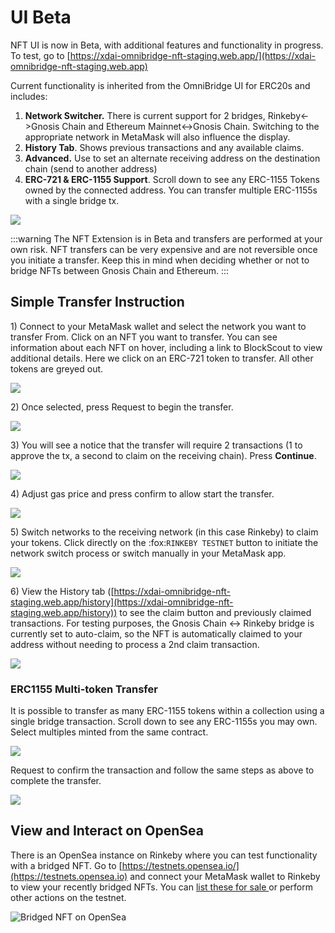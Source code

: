 # UI Beta

NFT UI is now in Beta, with additional features and functionality in progress. To test, go to [https://xdai-omnibridge-nft-staging.web.app/](https://xdai-omnibridge-nft-staging.web.app)

Current functionality is inherited from the OmniBridge UI for ERC20s and includes:

1. **Network Switcher.** There is current support for 2 bridges, Rinkeby<->Gnosis Chain and Ethereum Mainnet<->Gnosis Chain. Switching to the appropriate network in MetaMask will also influence the display.
2. **History Tab**. Shows previous transactions and any available claims.
3. **Advanced.** Use to set an alternate receiving address on the destination chain (send to another address)
4. **ERC-721 & ERC-1155 Support**. Scroll down to see any ERC-1155 Tokens owned by the connected address. You can transfer multiple ERC-1155s with a single bridge tx.

![](/img/bridges/nft-bridge-1.png)

:::warning
The NFT Extension is in Beta and transfers are performed at your own risk. NFT transfers can be very expensive and are not reversible once you initiate a transfer. Keep this in mind when deciding whether or not to bridge NFTs between Gnosis Chain and Ethereum.
:::

## Simple Transfer Instruction

1\) Connect to your MetaMask wallet and select the network you want to transfer From. Click on an NFT you want to transfer. You can see information about each NFT on hover, including a link to BlockScout to view additional details. Here we click on an ERC-721 token to transfer. All other tokens are greyed out.

![](/img/bridges/img-1.png)

2\) Once selected, press Request to begin the transfer.

![](/img/bridges/img-2.png)

3\) You will see a notice that the transfer will require 2 transactions (1 to approve the tx, a second to claim on the receiving chain). Press **Continue**.

![](/img/bridges/image-3.png)

4\) Adjust gas price and press confirm to allow start the transfer.

![](/img/bridges/img4.png)

5\) Switch networks to the receiving network (in this case Rinkeby) to claim your tokens. Click directly on the :fox:`RINKEBY TESTNET` button to initiate the network switch process or switch manually in your MetaMask app.

![](/img/bridges/claim1-2.png)

6\) View the History tab ([https://xdai-omnibridge-nft-staging.web.app/history](https://xdai-omnibridge-nft-staging.web.app/history)) to see the claim button and previously claimed transactions. For testing purposes, the Gnosis Chain <-> Rinkeby bridge is currently set to auto-claim, so the NFT is automatically claimed to your address without needing to process a 2nd claim transaction.

![](/img/bridges/img6.png)

### ERC1155 Multi-token Transfer

It is possible to transfer as many ERC-1155 tokens within a collection using a single bridge transaction. Scroll down to see any ERC-1155s you may own. Select multiples minted from the same contract.

![](/img/bridges/1155-1.png)

Request to confirm the transaction and follow the same steps as above to complete the transfer.

![](/img/bridges/1155-2.png)

## View and Interact on OpenSea

There is an OpenSea instance on Rinkeby where you can test functionality with a bridged NFT. Go to [https://testnets.opensea.io/](https://testnets.opensea.io) and connect your MetaMask wallet to Rinkeby to view your recently bridged NFTs. You can [list these for sale ](https://support.opensea.io/hc/en-us/articles/360063498333-How-do-I-list-an-NFT-to-sell-)or perform other actions on the testnet.

![Bridged NFT on OpenSea](/img/bridges/opensea.png)

